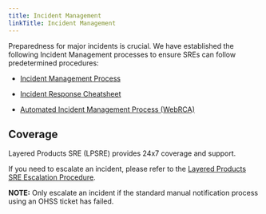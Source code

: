 ```yaml
---
title: Incident Management
linkTitle: Incident Management
---
```


Preparedness for major incidents is crucial. We have established the
 following Incident Management processes to ensure SREs can follow predetermined procedures:

- [Incident Management Process](https://source.redhat.com/groups/public/service-delivery/service_delivery_wiki/incident_management_process)

- [Incident Response Cheatsheet](https://github.com/openshift/ops-sop/blob/master/policies/incident_response.asciidoc)

- [Automated Incident Management Process (WebRCA)](https://source.redhat.com/groups/public/service-delivery/service_delivery_wiki/automated_incident_management_process)

## Coverage

Layered Products SRE (LPSRE) provides 24x7 coverage and support.

If you need to escalate an incident, please refer to the
 [Layered Products SRE Escalation Procedure](https://source.redhat.com/groups/public/sre/wiki/cs_sre_escalation_procedure).

**NOTE:** Only escalate an incident if the standard manual notification process using an OHSS ticket has failed.

